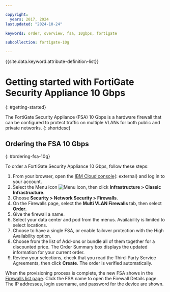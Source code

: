 ```yaml
---

copyright:
  years: 2017, 2024
lastupdated: "2024-10-24"

keywords: order, overview, fsa, 10gbps, fortigate

subcollection: fortigate-10g

---
```


{{site.data.keyword.attribute-definition-list}}

# Getting started with FortiGate Security Appliance 10 Gbps
{: #getting-started}

The FortiGate Security Appliance (FSA) 10 Gbps is a hardware firewall that can be configured to protect traffic on multiple VLANs for both public and private networks.
{: shortdesc}

## Ordering the FSA 10 Gbps
{: #ordering-fsa-10g}

To order a FortiGate Security Appliance 10 Gbps, follow these steps:

1. From your browser, open the [IBM Cloud console](https://cloud.ibm.com){: external} and log in to your account.
1. Select the Menu icon ![Menu icon](../../icons/icon_hamburger.svg), then click **Infrastructure > Classic Infrastructure**.
1. Choose **Security > Network Security > Firewalls**.
1. On the Firewalls page, select the **Multi VLAN Firewalls** tab, then select **Order**.
1. Give the firewall a name.
1. Select your data center and pod from the menus. Availability is limited to select locations.
1. Choose to have a single FSA, or enable failover protection with the High Availability option.
1. Choose from the list of Add-ons or bundle all of them together for a discounted price. The Order Summary box displays the updated information for your current order.
1. Review your selections, check that you read the Third-Party Service Agreements, then click **Create**. The order is verified automatically.

When the provisioning process is complete, the new FSA shows in the [Firewalls list page](/docs/fortigate-10g?topic=fortigate-10g-viewing-a-list-of-firewalls). Click the FSA name to open the Firewall Details page. The IP addresses, login username, and password for the device are shown.
